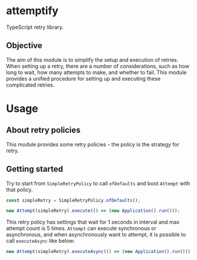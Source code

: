 # attemptify
TypeScript retry library.

## Objective
The aim of this module is to simplify the setup and execution of retries. 
When setting up a retry, there are a number of considerations, such as how long to wait, how many attempts to make, and whether to fail.
This module provides a unified procedure for setting up and executing these complicated retries.

# Usage
## About retry policies
This module provides some retry policies - the policy is the strategy for retry.

## Getting started
Try to start from `SimpleRetryPolicy` to call `ofDefaults` and boot `Attempt` with that policy.

```typescript
const simpleRetry = SimpleRetryPolicy.ofDefaults();

new Attempt(simpleRetry).execute(() => (new Application().run()));
```
This retry policy has settings that wait for 1 seconds in interval and max attempt count is 5 times. `Attempt` can execute synchronous or asynchronous, and when asynchronously want to attempt, it is possible to call `executeAsync` like below:

```typescript
new Attempt(simpleRetry).executeAsync(() => (new Application().run()));
```
